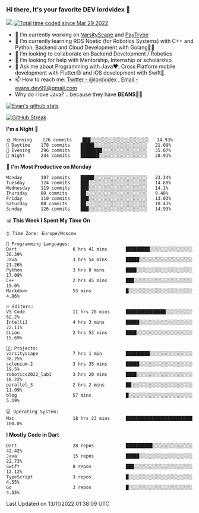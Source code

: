 ### Hi there, It's your favorite DEV lordvidex 👋
<img src="https://komarev.com/ghpvc/?username=lordvidex&label=Views&color=blue&style=plastic" /> <a href="https://wakatime.com/@0e56db35-d16b-410a-acc0-4085055304bf"><img src="https://wakatime.com/badge/user/0e56db35-d16b-410a-acc0-4085055304bf.svg" alt="Total time coded since Mar 29 2022" /></a>

- 🔭 I’m currently working on [VarsityScape](https://varsityscape.com) and [PayTrybe](https://www.paytrybe.com)
- 🌱 I’m currently learning ROS Noetic (for Robotics Systems) with C++ and Python, Backend and Cloud Development with Golang🧙🏼
- 👯 I’m looking to collaborate on Backend Development / Robotics
- 🤔 I’m looking for help with Mentorship, Internship or scholarship.
- 💬 Ask me about Programming with Java❤️, Cross Platform mobile development with Flutter😍 and iOS development with Swift🚀.
- 📫 How to reach me: [Twitter - @lordvidex](https://twitter.com/lordvidex) , [Email - evans.dev99@gmail.com](mailto:evans.dev99@gmail.com?body=Hello%20Evans,)
- Why do I love Java? ...because they have **BEANS**🤤😋

<div>
<!-- <a href="https://github.com/lordvidex">
  <img src="https://github-readme-stats.vercel.app/api/top-langs/?username=lordvidex&theme=light" />
</a>    -->
<!-- [![Top Langs](https://github-readme-stats.vercel.app/api/top-langs/?username=lordvidex)](https://github.com/lordvidex/)  -->
<a href="https://github.com/lordvidex">
 <img src="https://github-readme-stats.vercel.app/api?username=lordvidex&show_icons=true&theme=light&line_height=27" alt="Evan's github stats"/>
</a>
</div>

[![GitHub Streak](https://github-readme-streak-stats.herokuapp.com?user=lordvidex&theme=github-dark&hide_border=true)](https://git.io/streak-stats)

<!--
  <a href="https://github.com/iampawan/FlutterExampleApps">
    <img align="center" src="https://github-readme-stats.vercel.app/api/pin/?username=iampawan&repo=FlutterExampleApps&theme=light" />

  </a>
  <a href="https://github.com/iampawan/VelocityX">
   <img align="center" src="https://github-readme-stats.vercel.app/api/pin/?username=iampawan&repo=VelocityX&theme=light" />
  </a>
-->
<!--START_SECTION:waka-->
**I'm a Night 🦉** 

```text
🌞 Morning    126 commits    ███░░░░░░░░░░░░░░░░░░░░░░   14.93% 
🌆 Daytime    178 commits    █████░░░░░░░░░░░░░░░░░░░░   21.09% 
🌃 Evening    296 commits    ████████░░░░░░░░░░░░░░░░░   35.07% 
🌙 Night      244 commits    ███████░░░░░░░░░░░░░░░░░░   28.91%

```
📅 **I'm Most Productive on Monday** 

```text
Monday       197 commits    █████░░░░░░░░░░░░░░░░░░░░   23.34% 
Tuesday      124 commits    ███░░░░░░░░░░░░░░░░░░░░░░   14.69% 
Wednesday    119 commits    ███░░░░░░░░░░░░░░░░░░░░░░   14.1% 
Thursday     80 commits     ██░░░░░░░░░░░░░░░░░░░░░░░   9.48% 
Friday       110 commits    ███░░░░░░░░░░░░░░░░░░░░░░   13.03% 
Saturday     88 commits     ██░░░░░░░░░░░░░░░░░░░░░░░   10.43% 
Sunday       126 commits    ███░░░░░░░░░░░░░░░░░░░░░░   14.93%

```


📊 **This Week I Spent My Time On** 

```text
⌚︎ Time Zone: Europe/Moscow

💬 Programming Languages: 
Dart                     6 hrs 41 mins       █████████░░░░░░░░░░░░░░░░   36.39% 
Java                     3 hrs 54 mins       █████░░░░░░░░░░░░░░░░░░░░   21.26% 
Python                   3 hrs 8 mins        ████░░░░░░░░░░░░░░░░░░░░░   17.09% 
C++                      2 hrs 45 mins       ███░░░░░░░░░░░░░░░░░░░░░░   15.0% 
Markdown                 53 mins             █░░░░░░░░░░░░░░░░░░░░░░░░   4.86%

🔥 Editors: 
VS Code                  11 hrs 26 mins      ███████████████░░░░░░░░░░   62.2% 
IntelliJ                 4 hrs 3 mins        █████░░░░░░░░░░░░░░░░░░░░   22.11% 
CLion                    2 hrs 53 mins       ████░░░░░░░░░░░░░░░░░░░░░   15.69%

🐱‍💻 Projects: 
varsityscape             7 hrs 1 min         █████████░░░░░░░░░░░░░░░░   38.25% 
selenium-2               3 hrs 35 mins       █████░░░░░░░░░░░░░░░░░░░░   19.5% 
robotics2022_lab1        3 hrs 20 mins       ████░░░░░░░░░░░░░░░░░░░░░   18.22% 
parallel_3               2 hrs 2 mins        ██░░░░░░░░░░░░░░░░░░░░░░░   11.09% 
blog                     57 mins             █░░░░░░░░░░░░░░░░░░░░░░░░   5.19%

💻 Operating System: 
Mac                      18 hrs 23 mins      █████████████████████████   100.0%

```

**I Mostly Code in Dart** 

```text
Dart                     28 repos            ██████████░░░░░░░░░░░░░░░   42.42% 
Java                     15 repos            █████░░░░░░░░░░░░░░░░░░░░   22.73% 
Swift                    8 repos             ███░░░░░░░░░░░░░░░░░░░░░░   12.12% 
TypeScript               3 repos             █░░░░░░░░░░░░░░░░░░░░░░░░   4.55% 
Go                       3 repos             █░░░░░░░░░░░░░░░░░░░░░░░░   4.55%

```



 Last Updated on 13/11/2022 01:38:09 UTC
<!--END_SECTION:waka-->
